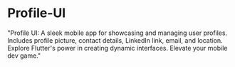 # Profile-UI
"Profile UI: A sleek mobile app for showcasing and managing user profiles. Includes profile picture, contact details, LinkedIn link, email, and location. Explore Flutter's power in creating dynamic interfaces. Elevate your mobile dev game."
